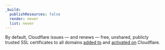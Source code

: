 ```yaml
---
_build:
  publishResources: false
  render: never
  list: never
---
```


By default, Cloudflare issues — and renews — free, unshared, publicly trusted SSL certificates to all domains [added to]((/fundamentals/setup/account-setup/add-site/)) and [activated on](/dns/zone-setups/reference/domain-status/) Cloudflare.
